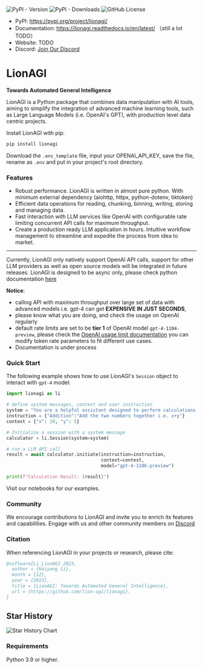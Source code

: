 ![PyPI - Version](https://img.shields.io/pypi/v/lionagi?labelColor=233476aa&color=231fc935) ![PyPI - Downloads](https://img.shields.io/pypi/dm/lionagi?labelColor=233476aa&color=231fc935) ![GitHub License](https://img.shields.io/github/license/lion-agi/lionagi?labelColor=233476aa&color=231fc935) 



- PyPI: https://pypi.org/project/lionagi/
- Documentation: https://lionagi.readthedocs.io/en/latest/  （still a lot TODO）
- Website: TODO
- Discord: [Join Our Discord](https://discord.gg/AnExZNRRzV)
  
# LionAGI
**Towards Automated General Intelligence**

LionAGI is a Python package that combines data manipulation with AI tools, aiming to simplify the integration of advanced machine learning tools, such as Large Language Models (i.e. OpenAI's GPT), with production level data centric projects. 

Install LionAGI with pip:

```bash
pip install lionagi
```
Download the `.env_template` file, input your OPENAI_API_KEY, save the file, rename as `.env` and put in your project's root directory. 

### Features

- Robust performance. LionAGI is written in almost pure python. With minimum external dependency (aiohttp, httpx, python-dotenv, tiktoken)
- Efficient data operations for reading, chunking, binning, writing, storing and managing data.
- Fast interaction with LLM services like OpenAI with configurable rate limiting concurrent API calls for maximum throughput. 
- Create a production ready LLM application in hours. Intuitive workflow management to streamline and expedite the process from idea to market.

---
Currently, LionAGI only natively support OpenAI API calls, support for other LLM providers as well as open source models will be integrated in future releases. LionAGI is designed to be async only, please check python documentation [here](https://docs.python.org/3/library/asyncio.html)


**Notice**: 
* calling API with maximum throughput over large set of data with advanced models i.e. gpt-4 can get **EXPENSIVE IN JUST SECONDS**,
* please know what you are doing, and check the usage on OpenAI regularly
* default rate limits are set to be **tier 1** of OpenAI model `gpt-4-1104-preview`, please check the [OpenAI usage limit documentation](https://platform.openai.com/docs/guides/rate-limits?context=tier-free) you can modify token rate parameters to fit different use cases.
* Documentation is under process


### Quick Start

The following example shows how to use LionAGI's `Session` object to interact with `gpt-4` model:

```python
import lionagi as li

# define system messages, context and user instruction
system = "You are a helpful assistant designed to perform calculations."
instruction = {"Addition":"Add the two numbers together i.e. x+y"}
context = {"x": 10, "y": 5}

# Initialize a session with a system message
calculator = li.Session(system=system)

# run a LLM API call
result = await calculator.initiate(instruction=instruction,
                                   context=context,
                                   model="gpt-4-1106-preview")

print(f"Calculation Result: {result}")
```

Visit our notebooks for our examples. 

### Community

We encourage contributions to LionAGI and invite you to enrich its features and capabilities. Engage with us and other community members on [Discord](https://discord.gg/ACnynvvPjt)

### Citation

When referencing LionAGI in your projects or research, please cite:

```bibtex
@software{Li_LionAGI_2023,
  author = {Haiyang Li},
  month = {12},
  year = {2023},
  title = {LionAGI: Towards Automated General Intelligence},
  url = {https://github.com/lion-agi/lionagi},
}
```

## Star History
![Star History Chart](https://api.star-history.com/svg?repos=lion-agi/lionagi&type=Date)

### Requirements
Python 3.9 or higher. 

